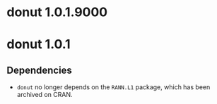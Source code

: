# donut 1.0.1.9000

# donut 1.0.1

## Dependencies

* `donut` no longer depends on the `RANN.L1` package, which has been archived on CRAN.


